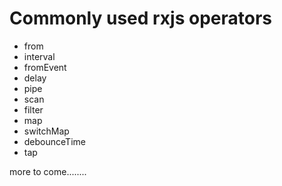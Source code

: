 # Commonly used rxjs operators

- from
- interval
- fromEvent
- delay
- pipe
- scan
- filter
- map
- switchMap
- debounceTime
- tap


more to come........
